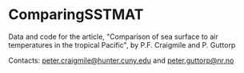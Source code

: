 # ComparingSSTMAT

Data and code for the article, "Comparison of sea surface to air temperatures in the tropical Pacific", by P.F. Craigmile and P. Guttorp

Contacts: peter.craigmile@hunter.cuny.edu and peter.guttorp@nr.no

